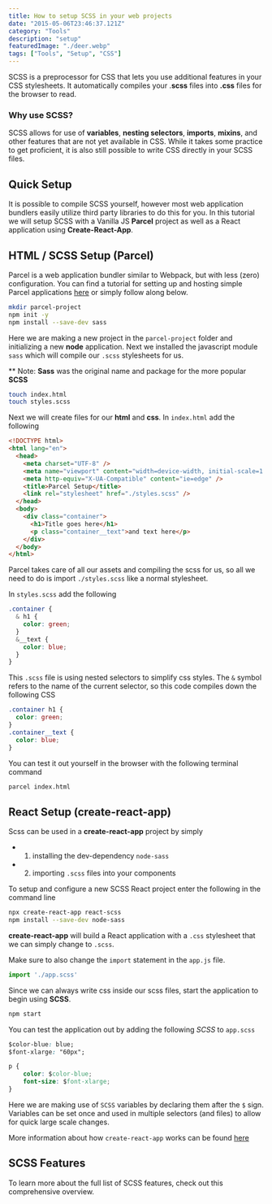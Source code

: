 ```yaml
---
title: How to setup SCSS in your web projects
date: "2015-05-06T23:46:37.121Z"
category: "Tools"
description: "setup"
featuredImage: "./deer.webp"
tags: ["Tools", "Setup", "CSS"]
---
```


SCSS is a preprocessor for CSS that lets you use additional features in your CSS stylesheets. It automatically compiles your .**scss** files into **.css** files for the browser to read. 

### Why use SCSS?
SCSS allows for use of **variables**, **nesting selectors**, **imports**, **mixins**, and other features that are not yet available in CSS. While it takes some practice to get proficient, it is also still possible to write CSS directly in your SCSS files. 

## Quick Setup

It is possible to compile SCSS yourself, however most web application bundlers easily utilize third party libraries to do this for you. In this tutorial we will setup SCSS with a Vanilla JS **Parcel** project as well as a React application using **Create-React-App**.

## HTML / SCSS Setup (Parcel)
Parcel is a web application bundler similar to Webpack, but with less (zero) configuration. You can find a tutorial for setting up and hosting simple Parcel applications [here](http://localhost:8000/tools-parcel-setup/) or simply follow along below. 

```bash
mkdir parcel-project
npm init -y
npm install --save-dev sass
```
Here we are making a new project in the `parcel-project` folder and initializing a new **node** application. Next we installed the javascript module `sass` which will compile our `.scss` stylesheets for us. 

** Note: **Sass** was the original name and package for the more popular **SCSS**

```bash
touch index.html
touch styles.scss
```
Next we will create files for our **html** and **css**. In `index.html` add the following

```HTML
<!DOCTYPE html>
<html lang="en">
  <head>
    <meta charset="UTF-8" />
    <meta name="viewport" content="width=device-width, initial-scale=1.0" />
    <meta http-equiv="X-UA-Compatible" content="ie=edge" />
    <title>Parcel Setup</title>
    <link rel="stylesheet" href="./styles.scss" />
  </head>
  <body>
    <div class="container">
      <h1>Title goes here</h1>
      <p class="container__text">and text here</p>
    </div>
  </body>
</html>
```
Parcel takes care of all our assets and compiling the scss for us, so all we need to do is import `./styles.scss` like a normal stylesheet.

In `styles.scss` add the following

```CSS
.container {
  & h1 {
    color: green;
  }
  &__text {
    color: blue;
  }
}
```
This `.scss` file is using nested selectors to simplify css styles. The `&` symbol refers to the name of the current selector, so this code compiles down the following CSS

```CSS
.container h1 {
  color: green;
}
.container__text {
  color: blue;
}
```
You can test it out yourself in the browser with the following terminal command

```bash
parcel index.html
```

## React Setup (create-react-app)
Scss can be used in a **create-react-app** project by simply 
- 1. installing the dev-dependency `node-sass`  
- 2. importing `.scss` files into your components

To setup and configure a new SCSS React project enter the following in the command line

```bash
npx create-react-app react-scss
npm install --save-dev node-sass
```

**create-react-app** will build a React application with a `.css` stylesheet that we can simply change to `.scss`.

Make sure to also change the `import` statement in the `app.js` file.
```javascript
import './app.scss'
```
Since we can always write css inside our scss files, start the application to begin using **SCSS**.

```bash
npm start
```

You can test the application out by adding the following *SCSS* to `app.scss`

```CSS
$color-blue: blue;
$font-xlarge: "60px";

p {
    color: $color-blue;
    font-size: $font-xlarge;
}
```
Here we are making use of `SCSS` variables by declaring them after the `$` sign. Variables can be set once and used in multiple selectors (and files) to allow for quick large scale changes.

More information about how `create-react-app` works can be found [here](http://localhost:8000/create-react-app/)

## SCSS Features
To learn more about the full list of SCSS features, check out this comprehensive overview.
